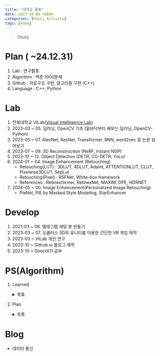 ```yaml
---
title: "대학교 활동"
date: 2023-10-08 +0800
categories: [Main, Activity]
tags: [Home]
---
```


> Study 

# Plan ( ~24.12.31)
1. Lab : 연구활동
2. Algorithm : 백준 1000문제 
3. Github : 자료구조 구현, 알고리즘 구현 (C++)
4. Language : C++, Python


# Lab
1. 전북대학교 VILab([Visual Intelligence Lab](https://jbnu-vilab.github.io/))
2. 2023-03 ~ 05. 딥러닝, OpenCV 기초 (밑바닥부터 배우는 딥러닝, OpenCV-Python)
3. 2023-05 ~ 07. AlexNet, ResNet, Transformer, RNN, word2vec 등 논문 읽어보기
4. 2023-07 ~ 09. 3D Reconstruction (NeRF, Instant NGP) 
5. 2023-10 ~ 12. Object Detection (DETR, CO-DETR, YoLo)
6. 2024-01 ~ 04. Image Enhancement (Retouching)
    - Retouching(LUT) : 3DLUT, 4DLUT, AdaInt, ATTENTIONLUT, CLUT, Pixelwise3DLUT, SepLut
    - Retouching(Pixel) : RSFNet, White-box framework
    - References : Retinexformer, RetinexNet, MAXIM, DPE, HDRNET
7. 2024-05 ~ 00. Image Enhancement(Personalized Image Retouching)
    - PieNet, PIE by Masked Style Modeling, StarEnhancer

# Develop
1. 2021-03 ~ 06. 텔레그램 채팅 봇 만들기
2. 2023-03 ~ 07. 오큘러스 3D와 유니티를 이용한 간단한 VR 게임 제작
3. 2023-03 ~ VILab 개인 연구
4. 2023-10 ~ Github.io 블로그 제작
5. 2023-10 ~ DirectX11 공부

# PS(Algorithm)
1. Learned 
    <details>
    <summary> 목록 </summary>
    <ul>
        <li> LCS </li>
        <li> LIS </li>
        <li> 백트래킹 </li>
        <li> 순열 조합 </li>
        <li> CCW </li>
        <li> Segment tree </li>
        <li> DP : + Tree Dp </li>
        <li> 비트마스킹 </li>
        <li> 그리디 </li>
        <li> 정렬 </li>
        <li> 이분 탐색 </li>
        <li> DFS, BFS </li>
        <li> 다익스트라, 벨만 포드, 플로이드 워셜 </li>
        <li> 분리 집합 </li>
        <li> 유니온 파인드 </li>
        <li> 분할 정복 : + 분할 정복을 이용한 거듭제곱, 피보나치수열 </li>
        <li> 에라토스테네스의 체 </li>
        <li> 재귀 </li>
        <li> MST (최소 스패닝 트리, 최소 신장 트리) </li>
        <li> 위상 정렬 </li>
        <li> 유클리드 호제법 </li>
        <li> 자료구조 : 큐, 스택, 우선순위 큐, 덱, 셋, 맵 </li>
        <li> 슬라이딩 윈도우 </li>
        <li> 누적합 </li>
        <li> 투 포인터 </li>
        <li> Meet in the Middle </li>
        <li> O(n) LCA (최소 공통 조상) </li>
        <li> KMP </li>
        <li> Red-Black tree </li>
    </ul>
    </details>

2. Plan 
    <details>
    <summary> 목록 </summary>
    <ul>
        <li> log(n) LCA </li>
        <li> fenwick tree </li>
        <li> 이분 매칭 </li>
        <li> 게임 이론 & 스프라그 그런디 </li>
        <li> 해싱 </li>
        <li> 트라이 </li>
        <li> 모듈러 곱셈 역원, 오일러 피, 확장 유클리드 호제법, 중국인 나머지 정리 </li>
        <li> 플로우 </li>
    </ul>
    </details>

# Blog
- 데이터 통신
